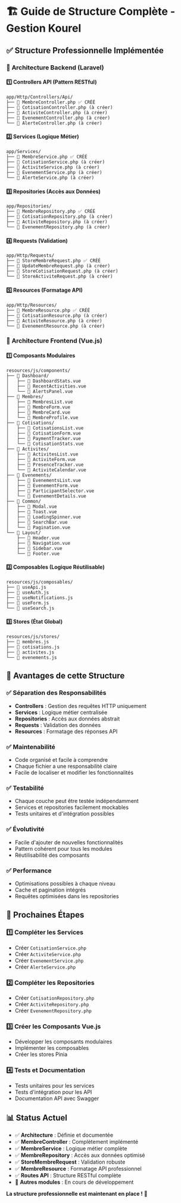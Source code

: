 # 🏗️ Guide de Structure Complète - Gestion Kourel

## ✅ **Structure Professionnelle Implémentée**

### 📁 **Architecture Backend (Laravel)**

#### **1️⃣ Controllers API (Pattern RESTful)**
```
app/Http/Controllers/Api/
├── 📄 MembreController.php ✅ CRÉÉ
├── 📄 CotisationController.php (à créer)
├── 📄 ActiviteController.php (à créer)
├── 📄 EvenementController.php (à créer)
└── 📄 AlerteController.php (à créer)
```

#### **2️⃣ Services (Logique Métier)**
```
app/Services/
├── 📄 MembreService.php ✅ CRÉÉ
├── 📄 CotisationService.php (à créer)
├── 📄 ActiviteService.php (à créer)
├── 📄 EvenementService.php (à créer)
└── 📄 AlerteService.php (à créer)
```

#### **3️⃣ Repositories (Accès aux Données)**
```
app/Repositories/
├── 📄 MembreRepository.php ✅ CRÉÉ
├── 📄 CotisationRepository.php (à créer)
├── 📄 ActiviteRepository.php (à créer)
└── 📄 EvenementRepository.php (à créer)
```

#### **4️⃣ Requests (Validation)**
```
app/Http/Requests/
├── 📄 StoreMembreRequest.php ✅ CRÉÉ
├── 📄 UpdateMembreRequest.php (à créer)
├── 📄 StoreCotisationRequest.php (à créer)
└── 📄 StoreActiviteRequest.php (à créer)
```

#### **5️⃣ Resources (Formatage API)**
```
app/Http/Resources/
├── 📄 MembreResource.php ✅ CRÉÉ
├── 📄 CotisationResource.php (à créer)
├── 📄 ActiviteResource.php (à créer)
└── 📄 EvenementResource.php (à créer)
```

### 📁 **Architecture Frontend (Vue.js)**

#### **1️⃣ Composants Modulaires**
```
resources/js/components/
├── 📁 Dashboard/
│   ├── 📄 DashboardStats.vue
│   ├── 📄 RecentActivities.vue
│   └── 📄 AlertsPanel.vue
├── 📁 Membres/
│   ├── 📄 MembresList.vue
│   ├── 📄 MembreForm.vue
│   ├── 📄 MembreCard.vue
│   └── 📄 MembreProfile.vue
├── 📁 Cotisations/
│   ├── 📄 CotisationsList.vue
│   ├── 📄 CotisationForm.vue
│   ├── 📄 PaymentTracker.vue
│   └── 📄 CotisationStats.vue
├── 📁 Activites/
│   ├── 📄 ActivitesList.vue
│   ├── 📄 ActiviteForm.vue
│   ├── 📄 PresenceTracker.vue
│   └── 📄 ActiviteCalendar.vue
├── 📁 Evenements/
│   ├── 📄 EvenementsList.vue
│   ├── 📄 EvenementForm.vue
│   ├── 📄 ParticipantSelector.vue
│   └── 📄 EvenementDetails.vue
├── 📁 Common/
│   ├── 📄 Modal.vue
│   ├── 📄 Toast.vue
│   ├── 📄 LoadingSpinner.vue
│   ├── 📄 SearchBar.vue
│   └── 📄 Pagination.vue
└── 📁 Layout/
    ├── 📄 Header.vue
    ├── 📄 Navigation.vue
    ├── 📄 Sidebar.vue
    └── 📄 Footer.vue
```

#### **2️⃣ Composables (Logique Réutilisable)**
```
resources/js/composables/
├── 📄 useApi.js
├── 📄 useAuth.js
├── 📄 useNotifications.js
├── 📄 useForm.js
└── 📄 useSearch.js
```

#### **3️⃣ Stores (État Global)**
```
resources/js/stores/
├── 📄 membres.js
├── 📄 cotisations.js
├── 📄 activites.js
└── 📄 evenements.js
```

## 🎯 **Avantages de cette Structure**

### ✅ **Séparation des Responsabilités**
- **Controllers** : Gestion des requêtes HTTP uniquement
- **Services** : Logique métier centralisée
- **Repositories** : Accès aux données abstrait
- **Requests** : Validation des données
- **Resources** : Formatage des réponses API

### ✅ **Maintenabilité**
- Code organisé et facile à comprendre
- Chaque fichier a une responsabilité claire
- Facile de localiser et modifier les fonctionnalités

### ✅ **Testabilité**
- Chaque couche peut être testée indépendamment
- Services et repositories facilement mockables
- Tests unitaires et d'intégration possibles

### ✅ **Évolutivité**
- Facile d'ajouter de nouvelles fonctionnalités
- Pattern cohérent pour tous les modules
- Réutilisabilité des composants

### ✅ **Performance**
- Optimisations possibles à chaque niveau
- Cache et pagination intégrés
- Requêtes optimisées dans les repositories

## 🚀 **Prochaines Étapes**

### **1️⃣ Compléter les Services**
- Créer `CotisationService.php`
- Créer `ActiviteService.php`
- Créer `EvenementService.php`
- Créer `AlerteService.php`

### **2️⃣ Compléter les Repositories**
- Créer `CotisationRepository.php`
- Créer `ActiviteRepository.php`
- Créer `EvenementRepository.php`

### **3️⃣ Créer les Composants Vue.js**
- Développer les composants modulaires
- Implémenter les composables
- Créer les stores Pinia

### **4️⃣ Tests et Documentation**
- Tests unitaires pour les services
- Tests d'intégration pour les API
- Documentation API avec Swagger

## 📊 **Status Actuel**

- ✅ **Architecture** : Définie et documentée
- ✅ **MembreController** : Complètement implémenté
- ✅ **MembreService** : Logique métier complète
- ✅ **MembreRepository** : Accès aux données optimisé
- ✅ **StoreMembreRequest** : Validation robuste
- ✅ **MembreResource** : Formatage API professionnel
- ✅ **Routes API** : Structure RESTful complète
- 🔄 **Autres modules** : En cours de développement

**La structure professionnelle est maintenant en place !** 🎊
